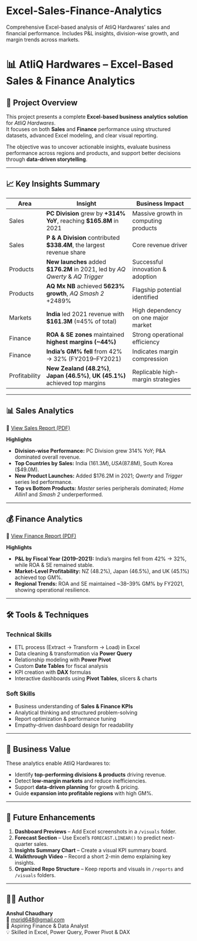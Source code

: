 # Excel-Sales-Finance-Analytics
Comprehensive Excel-based analysis of AtliQ Hardwares’ sales and financial performance. Includes P&amp;L insights, division-wise growth, and margin trends across markets.

# 📊 AtliQ Hardwares – Excel-Based Sales & Finance Analytics

## 🧠 Project Overview
This project presents a complete **Excel-based business analytics solution** for *AtliQ Hardwares*.  
It focuses on both **Sales** and **Finance** performance using structured datasets, advanced Excel modeling, and clear visual reporting.

The objective was to uncover actionable insights, evaluate business performance across regions and products, and support better decisions through **data-driven storytelling**.

---

## 📈 Key Insights Summary

| Area | Insight | Business Impact |
|------|----------|----------------|
| Sales | **PC Division** grew by **+314% YoY**, reaching **$165.8M** in 2021 | Massive growth in computing products |
| Sales | **P & A Division** contributed **$338.4M**, the largest revenue share | Core revenue driver |
| Products | **New launches** added **$176.2M** in 2021, led by *AQ Qwerty* & *AQ Trigger* | Successful innovation & adoption |
| Products | **AQ Mx NB** achieved **5623% growth**, *AQ Smash 2* +2489% | Flagship potential identified |
| Markets | **India** led 2021 revenue with **$161.3M** (≈45% of total) | High dependency on one major market |
| Finance | **ROA & SE zones** maintained **highest margins (~44%)** | Strong operational efficiency |
| Finance | **India’s GM% fell** from 42% → 32% (FY2019–FY2021) | Indicates margin compression |
| Profitability | **New Zealand (48.2%)**, **Japan (46.5%)**, **UK (45.1%)** achieved top margins | Replicable high-margin strategies |

---

## 📊 Sales Analytics

📄 [View Sales Report (PDF)](sales_merged.pdf)

**Highlights**
- **Division-wise Performance:** PC Division grew 314% YoY; P&A dominated overall revenue.  
- **Top Countries by Sales:** India ($161.3M), USA ($87.8M), South Korea ($49.0M).  
- **New Product Launches:** Added $176.2M in 2021; *Qwerty* and *Trigger* series led performance.  
- **Top vs Bottom Products:** *Master* series peripherals dominated; *Home Allin1* and *Smash 2* underperformed.

---

## 💰 Finance Analytics

📄 [View Finance Report (PDF)](finance_merged.pdf)

**Highlights**
- **P&L by Fiscal Year (2019–2021):** India’s margins fell from 42% → 32%, while ROA & SE remained stable.  
- **Market-Level Profitability:** NZ (48.2%), Japan (46.5%), and UK (45.1%) achieved top GM%.  
- **Regional Trends:** ROA and SE maintained ~38–39% GM% by FY2021, showing operational resilience.

---

## 🛠️ Tools & Techniques

### Technical Skills
- ETL process (Extract → Transform → Load) in Excel  
- Data cleaning & transformation via **Power Query**  
- Relationship modeling with **Power Pivot**  
- Custom **Date Tables** for fiscal analysis  
- KPI creation with **DAX** formulas  
- Interactive dashboards using **Pivot Tables**, slicers & charts  

### Soft Skills
- Business understanding of **Sales & Finance KPIs**  
- Analytical thinking and structured problem-solving  
- Report optimization & performance tuning  
- Empathy-driven dashboard design for readability  

---

## 💼 Business Value
These analytics enable AtliQ Hardwares to:
- Identify **top-performing divisions & products** driving revenue.  
- Detect **low-margin markets** and reduce inefficiencies.  
- Support **data-driven planning** for growth & pricing.  
- Guide **expansion into profitable regions** with high GM%.  

---

## 🌱 Future Enhancements
1. **Dashboard Previews** – Add Excel screenshots in a `/visuals` folder.  
2. **Forecast Section** – Use Excel’s `FORECAST.LINEAR()` to predict next-quarter sales.  
3. **Insights Summary Chart** – Create a visual KPI summary board.  
4. **Walkthrough Video** – Record a short 2-min demo explaining key insights.  
5. **Organized Repo Structure** – Keep reports and visuals in `/reports` and `/visuals` folders.

---

## 👨‍💻 Author
**Anshul Chaudhary**  
📧 morid648@gmail.com  
🎯 Aspiring Finance & Data Analyst  
💡 Skilled in Excel, Power Query, Power Pivot & DAX  

